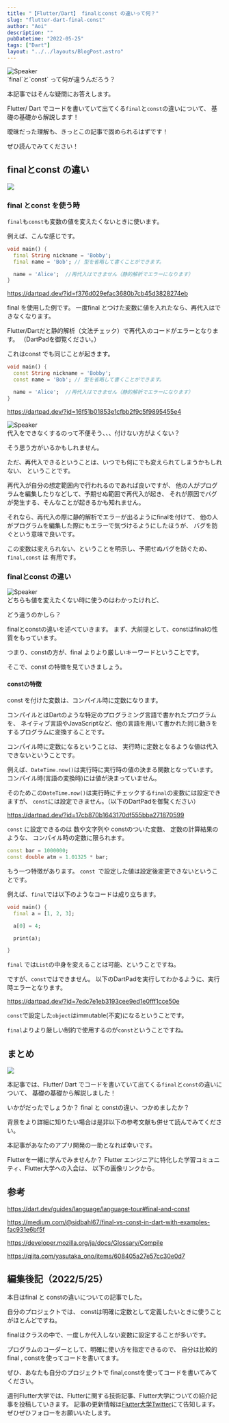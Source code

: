 ```yaml
---
title: "【Flutter/Dart】 finalとconst の違いって何？"
slug: "flutter-dart-final-const"
author: "Aoi"
description: ""
pubDatetime: "2022-05-25"
tags: ["Dart"]
layout: "../../layouts/BlogPost.astro"
---
```


<div class="speech-bubble-container">
  <div class="speech-bubble-avatar">
    <img src="/images/wp-content/themes/cocoon-master/images/ojisan.png" alt="Speaker" />
  </div>
  <div class="speech-bubble">
    <div class="speech-bubble-content">
      `final`と`const` って何が違うんだろう？
    </div>
    <div class="speech-bubble-arrow arrow-left"></div>
  </div>
</div>

本記事ではそんな疑問にお答えします。

Flutter/ Dart でコードを書いていて出てくる`final`と`const`の違いについて、
基礎の基礎から解説します！

曖昧だった理解も、きっとこの記事で固められるはずです！

ぜひ読んでみてください！

## finalとconst の違い

![](/images/wp-content/uploads/2022/02/コーディング男性.jpeg)

### final とconst を使う時

`final`も`const`も変数の値を変えたくないときに使います。

例えば、こんな感じです。

```dart
void main() {
  final String nickname = 'Bobby';
  final name = 'Bob'; // 型を省略して書くことができます。

  name = 'Alice';  //再代入はできません（静的解析でエラーになります）
}
```

https://dartpad.dev/?id=f376d029efac3680b7cb45d3828274eb

final を使用した例です。
一度final とつけた変数に値を入れたなら、再代入はできなくなります。

Flutter/Dartだと静的解析（文法チェック）で再代入のコードがエラーとなります。
（DartPadを御覧ください。）

これはconst でも同じことが起きます。

```dart
void main() {
  const String nickname = 'Bobby';
  const name = 'Bob'; // 型を省略して書くことができます。

  name = 'Alice';  //再代入はできません（静的解析でエラーになります）
}
```

https://dartpad.dev/?id=16f51b01853e1cfbb2f9c5f9895455e4

<div class="speech-bubble-container">
  <div class="speech-bubble-avatar">
    <img src="/images/wp-content/themes/cocoon-master/images/ojisan.png" alt="Speaker" />
  </div>
  <div class="speech-bubble">
    <div class="speech-bubble-content">
      代入をできなくするのって不便そう、、、付けない方がよくない？
    </div>
    <div class="speech-bubble-arrow arrow-left"></div>
  </div>
</div>

そう思う方がいるかもしれません。

ただ、再代入できるということは、いつでも何にでも変えられてしまうかもしれない、
ということです。

再代入が自分の想定範囲内で行われるのであれば良いですが、
他の人がプログラムを編集したりなどして、予期せぬ範囲で再代入が起き、
それが原因でバグが発生する、そんなことが起きるかも知れません。

それなら、再代入の際に静的解析でエラーが出るようにfinalを付けて、
他の人がプログラムを編集した際にもエラーで気づけるようにしたほうが、
バグを防ぐという意味で良いです。

この変数は変えられない、ということを明示し、予期せぬバグを防ぐため、
`final,const` は 有用です。

### finalとconst の違い

<div class="speech-bubble-container">
  <div class="speech-bubble-avatar">
    <img src="/images/wp-content/themes/cocoon-master/images/obasan.png" alt="Speaker" />
  </div>
  <div class="speech-bubble">
    <div class="speech-bubble-content">
      どちらも値を変えたくない時に使うのはわかったけれど、
    </div>
    <div class="speech-bubble-arrow arrow-left"></div>
  </div>
</div>

どう違うのかしら？

finalとconstの違いを述べていきます。
まず、大前提として、constはfinalの性質をもっています。

つまり、constの方が、final よりより厳しいキーワードということです。

そこで、const の特徴を見ていきましょう。

#### constの特徴

const を付けた変数は、コンパイル時に定数になります。

コンパイルとはDartのような特定のプログラミング言語で書かれたプログラムを、
ネイティブ言語やJavaScriptなど、他の言語を用いて書かれた同じ動きをするプログラムに変換することです。

コンパイル時に定数になるということは、
実行時に定数となるような値は代入できないということです。

例えば、`DateTime.now()`は実行時に実行時の値の決まる関数となっています。
コンパイル時(言語の変換時)には値が決まっていません。

そのためこの`DateTime.now()`は実行時にチェックする`final`の変数には設定できますが、
`const`には設定できません。（以下のDartPadを御覧ください）

https://dartpad.dev/?id=17cb870b1643170df555bba271870599

`const` に設定できるのは 数や文字列や constのついた変数、 定数の計算結果のような、
コンパイル時の定数に限られます。

```dart
const bar = 1000000;
const double atm = 1.01325 * bar;
```

もう一つ特徴があります。
`const `で設定した値は設定後変更できないということです。

例えば、`final`では以下のようなコードは成り立ちます。

```dart
void main() {
  final a = [1, 2, 3];

  a[0] = 4;

  print(a);

}
```

`final` では`List`の中身を変えることは可能、ということですね。

ですが、`const`ではできません。
以下のDartPadを実行してわかるように、実行時エラーとなります。

https://dartpad.dev/?id=7edc7e1eb3193cee9ed1e0fff1cce50e

`const`で設定した`object`はimmutable(不変)になるということです。

`final`よりより厳しい制約で使用するのが`const`ということですね。

## まとめ

![](/images/wp-content/uploads/2022/02/コーディング女性.jpeg)

本記事では、Flutter/ Dart でコードを書いていて出てくる`final`と`const`の違いについて、
基礎の基礎から解説しました！

いかがだったでしょうか？
final と constの違い、つかめましたか？

背景をより詳細に知りたい場合は是非以下の参考文献も併せて読んでみてください。

本記事があなたのアプリ開発の一助となれば幸いです。

Flutterを一緒に学んでみませんか？
Flutter エンジニアに特化した学習コミュニティ、Flutter大学への入会は、
以下の画像リンクから。

## 参考

https://dart.dev/guides/language/language-tour#final-and-const

https://medium.com/@sidbahl67/final-vs-const-in-dart-with-examples-fac931e6bf5f

https://developer.mozilla.org/ja/docs/Glossary/Compile

https://qiita.com/yasutaka_ono/items/608405a27e57cc30e0d7

## 編集後記（2022/5/25）

本日はfinal と constの違いについての記事でした。

自分のプロジェクトでは、
constは明確に定数として定義したいときに使うことがほとんどですね。

finalはクラスの中で、一度しか代入しない変数に設定することが多いです。

プログラムのコーダーとして、明確に使い方を指定できるので、
自分は比較的final , constを使ってコードを書いてます。

ぜひ、あなたも自分のプロジェクトで final,constを使ってコードを書いてみてください。

週刊Flutter大学では、Flutterに関する技術記事、Flutter大学についての紹介記事を投稿していきます。
記事の更新情報は[Flutter大学Twitter](https://twitter.com/FlutterUniv)にて告知します。
ぜひぜひフォローをお願いいたします。